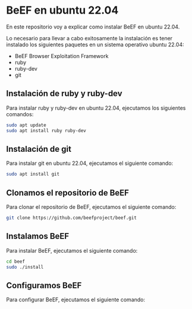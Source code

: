 # BeEF en ubuntu 22.04

En este repositorio voy a explicar como instalar BeEF en ubuntu 22.04.

Lo necesario para llevar a cabo exitosamente la instalación es tener instalado los siguientes paquetes en un sistema operativo ubuntu 22.04:

* BeEF Browser Exploitation Framework
* ruby
* ruby-dev
* git

## Instalación de ruby y ruby-dev

Para instalar ruby y ruby-dev en ubuntu 22.04, ejecutamos los siguientes comandos:

```bash
sudo apt update
sudo apt install ruby ruby-dev
```

## Instalación de git

Para instalar git en ubuntu 22.04, ejecutamos el siguiente comando:

```bash
sudo apt install git
```

## Clonamos el repositorio de BeEF

Para clonar el repositorio de BeEF, ejecutamos el siguiente comando:

```bash
git clone https://github.com/beefproject/beef.git
```

## Instalamos BeEF

Para instalar BeEF, ejecutamos el siguiente comando:

```bash
cd beef
sudo ./install
```

## Configuramos BeEF

Para configurar BeEF, ejecutamos el siguiente comando:

```bash